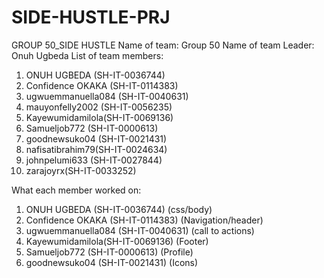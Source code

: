 # SIDE-HUSTLE-PRJ
GROUP 50_SIDE HUSTLE
Name of team: Group 50
Name of team Leader: Onuh Ugbeda
List of team members:
1. ONUH UGBEDA (SH-IT-0036744) 
2. Confidence OKAKA (SH-IT-0114383) 
3. ugwuemmanuella084 (SH-IT-0040631) 
4. mauyonfelly2002 (SH-IT-0056235) 
5. Kayewumidamilola(SH-IT-0069136) 
6. Samueljob772 (SH-IT-0000613)
7. goodnewsuko04 (SH-IT-0021431) 
8. nafisatibrahim79(SH-IT-0024634) 
9. johnpelumi633 (SH-IT-0027844) 
10. zarajoyrx(SH-IT-0033252) 

What each member worked on:
1. ONUH UGBEDA (SH-IT-0036744) (css/body)
2. Confidence OKAKA (SH-IT-0114383) (Navigation/header)
3. ugwuemmanuella084 (SH-IT-0040631) (call to actions)
4. Kayewumidamilola(SH-IT-0069136) (Footer)
5. Samueljob772 (SH-IT-0000613) (Profile)
6. goodnewsuko04 (SH-IT-0021431) (Icons)


